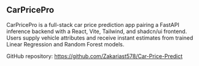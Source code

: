 ## CarPricePro

CarPricePro is a full-stack car price prediction app pairing a FastAPI inference backend with a React, Vite, Tailwind, and shadcn/ui frontend. Users supply vehicle attributes and receive instant estimates from trained Linear Regression and Random Forest models. 

GitHub repository: https://github.com/Zakariast578/Car-Price-Predict
